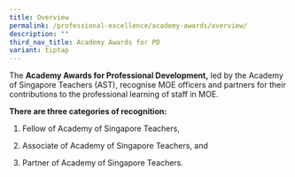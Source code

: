 ```yaml
---
title: Overview
permalink: /professional-excellence/academy-awards/overview/
description: ""
third_nav_title: Academy Awards for PD
variant: tiptap
---
```

<p>The&nbsp;<strong>Academy Awards for Professional Development,</strong>&nbsp;led
by the Academy of Singapore Teachers (AST), recognise MOE officers and
partners for their contributions to the professional learning of staff
in MOE.</p>
<p><strong>There are three categories of recognition:</strong>
</p>
<ol data-tight="true" class="tight">
<li>
<p>Fellow of Academy of Singapore Teachers,</p>
</li>
<li>
<p>Associate of Academy of Singapore Teachers, and</p>
</li>
<li>
<p>Partner of Academy of Singapore Teachers.</p>
</li>
</ol>
<p></p>